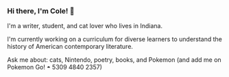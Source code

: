 ### Hi there, I'm Cole! 👋

I'm a writer, student, and cat lover who lives in Indiana.

I'm currently working on a curriculum for diverse learners to understand the history of American contemporary literature.

Ask me about: cats, Nintendo, poetry, books, and Pokemon (and add me on Pokemon Go! ◓ 5309 4840 2357)

<!--
**colefarrell/colefarrell** is a ✨ _special_ ✨ repository because its `README.md` (this file) appears on your GitHub profile.

Here are some ideas to get you started:

- 🔭 I’m currently working on ...
- 🌱 I’m currently learning ...
- 👯 I’m looking to collaborate on ...
- 🤔 I’m looking for help with ...
- 💬 Ask me about ...
- 📫 How to reach me: ...
- 😄 Pronouns: ...
- ⚡ Fun fact: ...
-->
